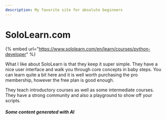 ```yaml
---
description: My favorite site for absolute beginners
---
```


# SoloLearn.com

{% embed url="https://www.sololearn.com/en/learn/courses/python-developer" %}

What I like about SoloLearn is that they keep it super simple.  They have a nice user interface and walk you through core concepts in baby steps.  You can learn quite a bit here and it is well worth purchasing the pro membership, however the free plan is good enough.

They teach introductory courses as well as some intermediate courses.  They have a strong community and also a playground to show off your scripts.

##### Some content generated with AI